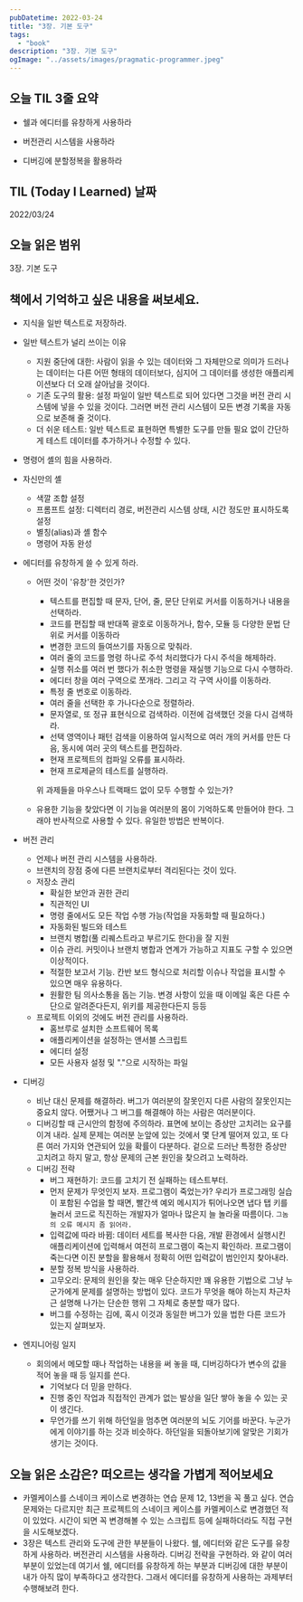 ```yaml
---
pubDatetime: 2022-03-24
title: "3장. 기본 도구"
tags:
  - "book"
description: "3장. 기본 도구"
ogImage: "../assets/images/pragmatic-programmer.jpeg"
---
```


## 오늘 TIL 3줄 요약

- 쉘과 에디터를 유창하게 사용하라

- 버전관리 시스템을 사용하라

- 디버깅에 분할정복을 활용하라

## TIL (Today I Learned) 날짜

2022/03/24

## 오늘 읽은 범위

3장. 기본 도구

## 책에서 기억하고 싶은 내용을 써보세요.

- 지식을 일반 텍스트로 저장하라.
- 일반 텍스트가 널리 쓰이는 이유
  - 지원 중단에 대한: 사람이 읽을 수 있는 데이터와 그 자체만으로 의미가 드러나는 데이터는 다른 어떤 형태의 데이터보다, 심지어 그 데이터를 생성한 애플리케이션보다 더 오래 살아남을 것이다.
  - 기존 도구의 활용: 설정 파일이 일반 텍스트로 되어 있다면 그것을 버전 관리 시스템에 넣을 수 있을 것이다. 그러면 버전 관리 시스템이 모든 변경 기록을 자동으로 보존해 줄 것이다.
  - 더 쉬운 테스트: 일반 텍스트로 표현하면 특별한 도구를 만들 필요 없이 간단하게 테스트 데이터를 추가하거나 수정할 수 있다.
- 명령어 셸의 힘을 사용하라.
- 자신만의 셸
  - 색깔 조합 설정
  - 프롬프트 설정: 디렉터리 경로, 버전관리 시스템 상태, 시간 정도만 표시하도록 설정
  - 별칭(alias)과 셸 함수
  - 명령어 자동 완성
- 에디터를 유창하게 쓸 수 있게 하라.

  - 어떤 것이 '유창'한 것인가?

    - 텍스트를 편집할 때 문자, 단어, 줄, 문단 단위로 커서를 이동하거나 내용을 선택하라.
    - 코드를 편집할 때 반대쪽 괄호로 이동하거나, 함수, 모듈 등 다양한 문법 단위로 커서를 이동하라
    - 변경한 코드의 들여쓰기를 자동으로 맞춰라.
    - 여러 줄의 코드를 명령 하나로 주석 처리했다가 다시 주석을 해제하라.
    - 실행 취소를 여러 번 했다가 취소한 명령을 재실행 기능으로 다시 수행하라.
    - 에디터 창을 여러 구역으로 쪼개라. 그리고 각 구역 사이를 이동하라.
    - 특정 줄 번호로 이동하라.
    - 여러 줄을 선택한 후 가나다순으로 정렬하라.
    - 문자열로, 또 정규 표현식으로 검색하라. 이전에 검색했던 것을 다시 검색하라.
    - 선택 영역이나 패턴 검색을 이용하여 일시적으로 여러 개의 커서를 만든 다음, 동시에 여러 곳의 텍스트를 편집하라.
    - 현재 프로젝트의 컴파일 오류를 표시하라.
    - 현재 프로제긑의 테스트를 실행하라.

    위 과제들을 마우스나 트랙패드 없이 모두 수행할 수 있는가?

  - 유용한 기능을 찾았다면 이 기능을 여러분의 몸이 기억하도록 만들어야 한다. 그래야 반사적으로 사용할 수 있다. 유일한 방법은 반복이다.

- 버전 관리
  - 언제나 버전 관리 시스템을 사용하라.
  - 브랜치의 장점 중에 다른 브랜치로부터 격리된다는 것이 있다.
  - 저장소 관리
    - 확실한 보안과 권한 관리
    - 직관적인 UI
    - 명령 줄에서도 모든 작업 수행 가능(작업을 자동화할 때 필요하다.)
    - 자동화된 빌드와 테스트
    - 브랜치 병합(풀 리퀘스트라고 부르기도 한다)을 잘 지원
    - 이슈 관리. 커밋이나 브랜치 병합과 연계가 가능하고 지표도 구할 수 있으면 이상적이다.
    - 적절한 보고서 기능. 칸반 보드 형식으로 처리할 이슈나 작업을 표시할 수 있으면 매우 유용하다.
    - 원활한 팀 의사소통을 돕는 기능. 변경 사항이 있을 때 이메일 혹은 다른 수단으로 알려준다든지, 위키를 제공한다든지 등등
  - 프로젝트 이외의 것에도 버전 관리를 사용하라.
    - 홈브루로 설치한 소프트웨어 목록
    - 애플리케이션을 설정하는 앤서블 스크립트
    - 에디터 설정
    - 모든 사용자 설정 및 "."으로 시작하는 파일
- 디버깅
  - 비난 대신 문제를 해결하라. 버그가 여러분의 잘못인지 다른 사람의 잘못인지는 중요치 않다. 어쨌거나 그 버그를 해결해야 하는 사람은 여러분이다.
  - 디버깅할 때 근시안의 함정에 주의하라. 표면에 보이는 증상만 고치려는 요구를 이겨 내라. 실제 문제는 여러분 눈앞에 있는 것에서 몇 단계 떨어져 있고, 또 다른 여러 가지와 연관되어 있을 확률이 다분하다. 겉으로 드러난 특정한 증상만 고치려고 하지 말고, 항상 문제의 근본 원인을 찾으려고 노력하라.
  - 디버깅 전략
    - 버그 재현하기: 코드를 고치기 전 실패하는 테스트부터.
    - 먼저 문제가 무엇인지 보자. 프로그램이 죽었는가? 우리가 프로그래밍 실습이 포함된 수업을 할 때면, 빨간색 예외 메시지가 튀어나오면 냅다 탭 키를 눌러서 코드로 직진하는 개발자가 얼마나 많은지 늘 놀라울 따름이다. `그놈의 오류 메시지 좀 읽어라.`
    - 입력값에 따라 바뀜: 데이터 세트를 복사한 다음, 개발 환경에서 실행시킨 애플리케이션에 입력해서 여전히 프로그램이 죽는지 확인하라. 프로그램이 죽는다면 이진 분할을 활용해서 정확히 어떤 입력값이 범인인지 찾아내라.
    - 분할 정복 방식을 사용하라.
    - 고무오리: 문제의 원인을 찾는 매우 단순하지만 꽤 유용한 기법으로 그냥 누군가에게 문제를 설명하는 방법이 있다. 코드가 무엇을 해야 하는지 차근차근 설명해 나가는 단순한 행위 그 자체로 충분할 때가 많다.
    - 버그를 수정하는 김에, 혹시 이것과 동일한 버그가 있을 법한 다른 코드가 있는지 살펴보자.
- 엔지니어링 일지
  - 회의에서 메모할 때나 작업하는 내용을 써 놓을 때, 디버깅하다가 변수의 값을 적어 놓을 때 등 일지를 쓴다.
    - 기억보다 더 믿을 만하다.
    - 진행 중인 작업과 직접적인 관계가 없는 발상을 일단 쌓아 놓을 수 있는 곳이 생긴다.
    - 무언가를 쓰기 위해 하던일을 멈추면 여러분의 뇌도 기어를 바꾼다. 누군가에게 이야기를 하는 것과 비슷하다. 하던일을 되돌아보기에 알맞은 기회가 생기는 것이다.

## 오늘 읽은 소감은? 떠오르는 생각을 가볍게 적어보세요

- 카멜케이스를 스네이크 케이스로 변경하는 연습 문제 12, 13번을 꼭 풀고 싶다. 연습 문제와는 다르지만 최근 프로젝트의 스네이크 케이스를 카멜케이스로 변경했던 적이 있었다. 시간이 되면 꼭 변경해볼 수 있는 스크립트 등에 실패하더라도 직접 구현을 시도해보겠다.
- 3장은 텍스트 관리와 도구에 관한 부분들이 나왔다. 쉘, 에디터와 같은 도구를 유창하게 사용하라. 버전관리 시스템을 사용하라. 디버깅 전략을 구현하라. 와 같이 여러 부분이 있었는데 여기서 쉘, 에디터를 유창하게 하는 부분과 디버깅에 대한 부분이 내가 아직 많이 부족하다고 생각한다. 그래서 에디터를 유창하게 사용하는 과제부터 수행해보려 한다.

